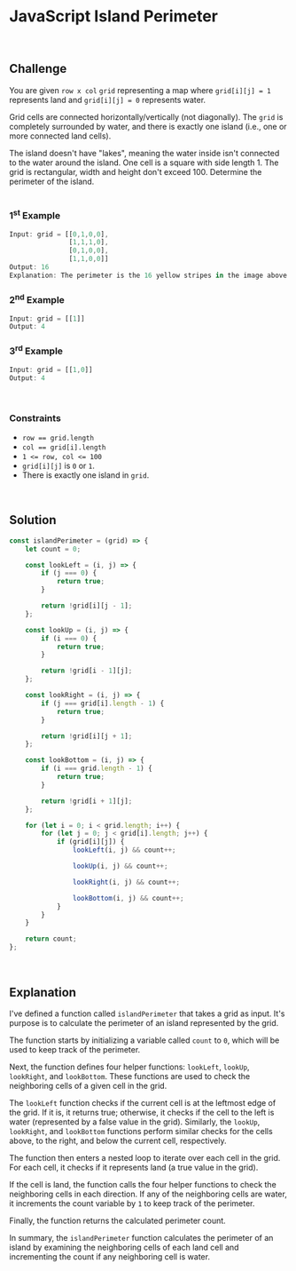 # JavaScript Island Perimeter
<br/>

## Challenge
You are given `row x col` `grid` representing a map where `grid[i][j] = 1` represents land and `grid[i][j] = 0` represents water.

Grid cells are connected horizontally/vertically (not diagonally). The `grid` is completely surrounded by water, and there is exactly one island (i.e., one or more connected land cells).

The island doesn't have "lakes", meaning the water inside isn't connected to the water around the island. One cell is a square with side length 1. The grid is rectangular, width and height don't exceed 100. Determine the perimeter of the island.
<br/>
<br/>

### 1<sup>st</sup> Example

```JavaScript
Input: grid = [[0,1,0,0],
               [1,1,1,0],
               [0,1,0,0],
               [1,1,0,0]]
Output: 16
Explanation: The perimeter is the 16 yellow stripes in the image above.
```

### 2<sup>nd</sup> Example

```JavaScript
Input: grid = [[1]]
Output: 4
```

### 3<sup>rd</sup> Example

```JavaScript
Input: grid = [[1,0]]
Output: 4
```

<br/>

### Constraints

- `row == grid.length`
- `col == grid[i].length`
- `1 <= row, col <= 100`
- `grid[i][j]` is `0` or `1`.
- There is exactly one island in `grid`.

<br/>

## Solution

```JavaScript
const islandPerimeter = (grid) => {
    let count = 0;

    const lookLeft = (i, j) => {
        if (j === 0) {
            return true;
        }

        return !grid[i][j - 1];
    };

    const lookUp = (i, j) => {
        if (i === 0) {
            return true;
        }

        return !grid[i - 1][j];
    };

    const lookRight = (i, j) => {
        if (j === grid[i].length - 1) {
            return true;
        }

        return !grid[i][j + 1];
    };

    const lookBottom = (i, j) => {
        if (i === grid.length - 1) {
            return true;
        }

        return !grid[i + 1][j];
    };

    for (let i = 0; i < grid.length; i++) {
        for (let j = 0; j < grid[i].length; j++) {
            if (grid[i][j]) {
                lookLeft(i, j) && count++;

                lookUp(i, j) && count++;

                lookRight(i, j) && count++;

                lookBottom(i, j) && count++;
            }
        }
    }

    return count;
};
```

<br/>

## Explanation

I've defined a function called `islandPerimeter` that takes a grid as input. It's purpose is to calculate the perimeter of an island represented by the grid.
<br/>

The function starts by initializing a variable called `count` to `0`, which will be used to keep track of the perimeter.
<br/>

Next, the function defines four helper functions: `lookLeft`, `lookUp`, `lookRight`, and `lookBottom`. These functions are used to check the neighboring cells of a given cell in the grid.
<br/>

The `lookLeft` function checks if the current cell is at the leftmost edge of the grid. If it is, it returns true; otherwise, it checks if the cell to the left is water (represented by a false value in the grid). Similarly, the `lookUp`, `lookRight`, and `lookBottom` functions perform similar checks for the cells above, to the right, and below the current cell, respectively.
<br/>

The function then enters a nested loop to iterate over each cell in the grid. For each cell, it checks if it represents land (a true value in the grid).
<br/>

If the cell is land, the function calls the four helper functions to check the neighboring cells in each direction. If any of the neighboring cells are water, it increments the count variable by `1` to keep track of the perimeter.
<br/>

Finally, the function returns the calculated perimeter count.
<br/>

In summary, the `islandPerimeter` function calculates the perimeter of an island by examining the neighboring cells of each land cell and incrementing the count if any neighboring cell is water.
<br/>
<br/>